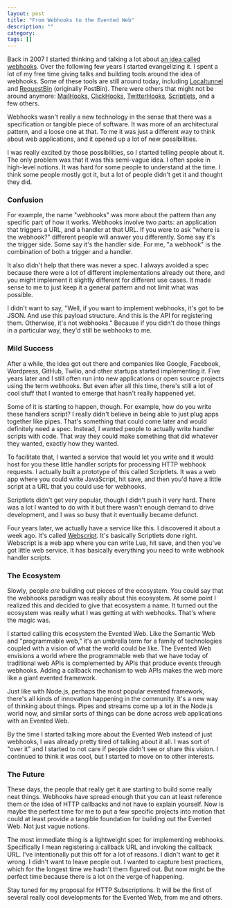 ```yaml
---
layout: post
title: "From Webhooks to the Evented Web"
description: ""
category: 
tags: []
---
```

Back in 2007 I started thinking and talking a lot about [an idea called webhooks](http://progrium.com/blog/2007/05/03/web-hooks-to-revolutionize-the-web/). Over the following few years I started evangelizing it. I spent a lot of my free time giving talks and building tools around the idea of webhooks. Some of these tools are still around today, including [Localtunnel](http://localtunnel.com) and [RequestBin](http://requestb.in) (originally PostBin). There were others that might not be around anymore: [MailHooks](http://mailhooks.com), [ClickHooks](http://clickhooks.com), [TwitterHooks](http://twitterhooks.com), [Scriptlets](http://scriptlets.org), and a few others.

Webhooks wasn't really a new technology in the sense that there was a specification or tangible piece of software. It was more of an architectural pattern, and a loose one at that. To me it was just a different way to think about web applications, and it opened up a lot of new possibilities. 

I was really excited by those possibilities, so I started telling people about it. The only problem was that it was this semi-vague idea. I often spoke in high-level notions. It was hard for some people to understand at the time. I think some people mostly got it, but a lot of people didn't get it and thought they did. 

### Confusion

For example, the name "webhooks" was more about the pattern than any specific part of how it works. Webhooks involve two parts: an application that triggers a URL, and a handler at that URL. If you were to ask "where is the webhook?" different people will answer you differently. Some say it's the trigger side. Some say it's the handler side. For me, "a webhook" is the combination of both a trigger and a handler.

It also didn't help that there was never a spec. I always avoided a spec because there were a lot of different implementations already out there, and you might implement it slightly different for different use cases. It made sense to me to just keep it a general pattern and not limit what was possible. 

I didn't want to say, "Well, if you want to implement webhooks, it's got to be JSON. And use this payload structure. And this is the API for registering them. Otherwise, it's not webhooks." Because if you didn't do those things in a particular way, they'd still be webhooks to me. 

### Mild Success

After a while, the idea got out there and companies like Google, Facebook, Wordpress, GitHub, Twilio, and other startups started implementing it. Five years later and I still often run into new applications or open source projects using the term webhooks. But even after all this time, there's still a lot of cool stuff that I wanted to emerge that hasn't really happened yet.

Some of it is starting to happen, though. For example, how do you write these handlers script? I really didn't believe in being able to just plug apps together like pipes. That's something that could come later and would definitely need a spec. Instead, I wanted people to actually write handler scripts with code. That way they could make something that did whatever they wanted, exactly how they wanted.

To facilitate that, I wanted a service that would let you write and it would host for you these little handler scripts for processing HTTP webhook requests. I actually built a prototype of this called Scriptlets. It was a web app where you could write JavaScript, hit save, and then you'd have a little script at a URL that you could use for webhooks.

Scriptlets didn't get very popular, though I didn't push it very hard. There was a lot I wanted to do with it but there wasn't enough demand to drive development, and I was so busy that it eventually became defunct. 

Four years later, we actually have a service like this. I discovered it about a week ago. It's called [Webscript](http://webscript.io). It's basically Scriptlets done right. Webscript is a web app where you can write Lua, hit save, and then you've got little web service. It has basically everything you need to write webhook handler scripts.

### The Ecosystem

Slowly, people *are* building out pieces of the ecosystem. You could say that the webhooks paradigm was really about this ecosystem. At some point I realized this and decided to give that ecosystem a name. It turned out the ecosystem was really what I was getting at with webhooks. That's where the magic was.

I started calling this ecosystem the Evented Web. Like the Semantic Web and "programmable web," it's an umbrella term for a family of technologies coupled with a vision of what the world could be like. The Evented Web envisions a world where the programmable web that we have today of traditional web APIs is complemented by APIs that produce events through webhooks. Adding a callback mechanism to web APIs makes the web more like a giant evented framework.

Just like with Node.js, perhaps the most popular evented framework, there's all kinds of innovation happening in the community. It's a new way of thinking about things. Pipes and streams come up a lot in the Node.js world now, and similar sorts of things can be done across web applications with an Evented Web.

By the time I started talking more about the Evented Web instead of just webhooks, I was already pretty tired of talking about it all. I was sort of "over it" and I started to not care if people didn't see or share this vision. I continued to think it was cool, but I started to move on to other interests.

### The Future

These days, the people that really get it are starting to build some really neat things. Webhooks have spread enough that you can at least reference them or the idea of HTTP callbacks and not have to explain yourself. Now is maybe the perfect time for me to put a few specific projects into motion that could at least provide a tangible foundation for building out the Evented Web. Not just vague notions.

The most immediate thing is a lightweight spec for implementing webhooks. Specifically I mean registering a callback URL and invoking the callback URL. I've intentionally put this off for a lot of reasons. I didn't want to get it wrong. I didn't want to leave people out. I wanted to capture best practices, which for the longest time we hadn't them figured out. But now might be the perfect time because there is a lot on the verge of happening.

Stay tuned for my proposal for HTTP Subscriptions. It will be the first of several really cool developments for the Evented Web, from me and others.
